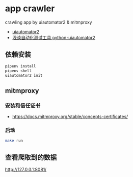 # app crawler

crawling app by uiautomator2 &amp; mitmproxy

- [uiautomator2](https://github.com/openatx/uiautomator2)
- [浅谈自动化测试工具 python-uiautomator2](https://testerhome.com/topics/11357)

## 依赖安装

```bash
pipenv install
pipenv shell
uiautomator2 init
```

## mitmproxy

### 安装和信任证书

- https://docs.mitmproxy.org/stable/concepts-certificates/

### 启动

```bash
make run
```

## 查看爬取到的数据

http://127.0.0.1:8081/
